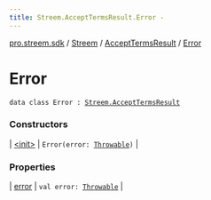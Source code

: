 ```yaml
---
title: Streem.AcceptTermsResult.Error - 
---
```


[pro.streem.sdk](../../../index.html) / [Streem](../../index.html) / [AcceptTermsResult](../index.html) / [Error](./index.html)

# Error

`data class Error : `[`Streem.AcceptTermsResult`](../index.html)

### Constructors

| [&lt;init&gt;](-init-.html) | `Error(error: `[`Throwable`](https://kotlinlang.org/api/latest/jvm/stdlib/kotlin/-throwable/index.html)`)` |

### Properties

| [error](error.html) | `val error: `[`Throwable`](https://kotlinlang.org/api/latest/jvm/stdlib/kotlin/-throwable/index.html) |

